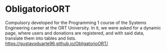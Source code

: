 # ObligatorioORT
Compulsory developed for the Programming 1 course of the Systems Engineering career at the ORT University. 
In it, we were asked for a dynamic page, where users and donations are registered, and with said data, 
translate them into tables and lists.
https://gustavoduarte96.github.io/ObligatorioORT/
